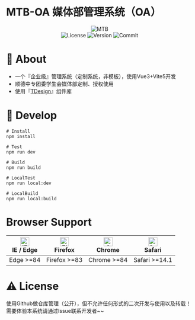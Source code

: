 # MTB-OA 媒体部管理系统（OA）

<p align="center">
    <img src="https://img.shields.io/badge/MTB--OA-4c1" alt="MTB">
    <br/>
    <img src="https://img.shields.io/github/license/Wesley-Work/MTB-OA?color=green" alt="License">
    <img src="https://img.shields.io/github/package-json/v/Wesley-Work/MTB-OA?color=blue" alt="Version">
    <img src="https://img.shields.io/github/commit-activity/m/Wesley-Work/MTB-OA" alt="Commit">
</p>


# 🎉 About

- 一个『企业级』管理系统（定制系统，非模板），使用Vue3+Vite5开发
- 顺德中专团委学生会媒体部定制、授权使用
- 使用『[TDesign](https://github.com/Tencent/Tdesign-vue-next)』组件库

# 🔨 Develop

```shell
# Install
npm install

# Test
npm run dev

# Build
npm run build

# LocalTest
npm run local:dev

# LocalBuild
npm run local:build
```

# Browser Support

| [<img src="https://raw.githubusercontent.com/alrra/browser-logos/master/src/edge/edge_48x48.png" alt="IE / Edge" width="24px" height="24px" />](http://godban.github.io/browsers-support-badges/)</br> IE / Edge | [<img src="https://raw.githubusercontent.com/alrra/browser-logos/master/src/firefox/firefox_48x48.png" alt="Firefox" width="24px" height="24px" />](http://godban.github.io/browsers-support-badges/)</br>Firefox | [<img src="https://raw.githubusercontent.com/alrra/browser-logos/master/src/chrome/chrome_48x48.png" alt="Chrome" width="24px" height="24px" />](http://godban.github.io/browsers-support-badges/)</br>Chrome | [<img src="https://raw.githubusercontent.com/alrra/browser-logos/master/src/safari/safari_48x48.png" alt="Safari" width="24px" height="24px" />](http://godban.github.io/browsers-support-badges/)</br>Safari |
| ---------------------------------------------------------------------------------------------------------------------------------------------------------------------------------------------------------------- | ----------------------------------------------------------------------------------------------------------------------------------------------------------------------------------------------------------------- | ------------------------------------------------------------------------------------------------------------------------------------------------------------------------------------------------------------- | ------------------------------------------------------------------------------------------------------------------------------------------------------------------------------------------------------------- |
| Edge >=84                                                                                                                                                                                                        | Firefox >=83                                                                                                                                                                                                      | Chrome >=84                                                                                                                                                                                                   | Safari >=14.1                                                                                                                                                                                                 |


# ⚠ License
使用Github做仓库管理（公开），但不允许任何形式的二次开发与使用以及转载！
需要体验本系统请通过Issue联系开发者~~
